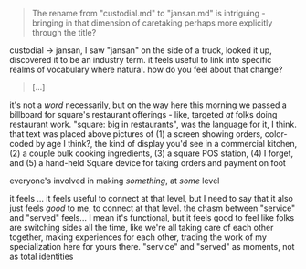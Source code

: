 > The rename from "custodial.md" to "jansan.md" is intriguing - bringing in that dimension of caretaking perhaps more explicitly through the title?

custodial -> jansan, I saw "jansan" on the side of a truck, looked it up, discovered it to be an industry term. it feels useful to link into specific realms of vocabulary where natural. how do you feel about that change?

> [...]

it's not a *word* necessarily, but on the way here this morning we passed a billboard for square's restaurant offerings - like, targeted *at* folks doing restaurant work. "square: big in restaurants", was the language for it, I think. that text was placed above pictures of (1) a screen showing orders, color-coded by age I think?, the kind of display you'd see in a commercial kitchen, (2) a couple bulk cooking ingredients, (3) a square POS station, (4) I forget, and (5) a hand-held Square device for taking orders and payment on foot

everyone's involved in making *something*, at *some* level

it feels ... it feels useful to connect at that level, but I need to say that it also just feels *good* to me, to connect at that level. the chasm between "service" and "served" feels... I mean it's functional, but it feels good to feel like folks are switching sides all the time, like we're all taking care of each other together, making experiences for each other, trading the work of my specialization here for yours there. "service" and "served" as moments, not as total identities
